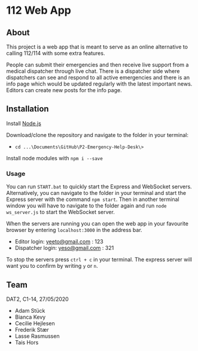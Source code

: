 # 112 Web App
## About
This project is a web app that is meant to serve as an online alternative to calling 112/114 with some extra features. 

People can submit their emergencies and then receive live support from a medical dispatcher through live chat. There is a dispatcher side where dispatchers can see and respond to all active emergencies and there is an info page which would be updated regularly with the latest important news. Editors can create new posts for the info page.

## Installation
Install [Node.js](https://nodejs.org/en/)

Download/clone the repository and navigate to the folder in your terminal: 
-  `cd ...\Documents\GitHub\P2-Emergency-Help-Desk\>`

Install node modules with `npm i --save`

### Usage
You can run `START.bat` to quickly start the Express and WebSocket servers. Alternatively, you can navigate to the folder in your terminal and start the Express server with the command `npm start`. Then in another terminal window you will have to navigate to the folder again and run `node ws_server.js` to start the WebSocket server.

When the servers are running you can open the web app in your favourite browser by entering `localhost:3000` in the address bar.

- Editor login: yeeto@gmail.com : 123
- Dispatcher login: yeso@gmail.com : 321

To stop the servers press `ctrl + c` in your terminal. The express server will want you to confirm by writing `y` or `n`.

## Team
DAT2, C1-14, 27/05/2020
* Adam Stück
* Bianca Kevy 
* Cecilie Hejlesen 
* Frederik Stær
* Lasse Rasmussen
* Tais Hors